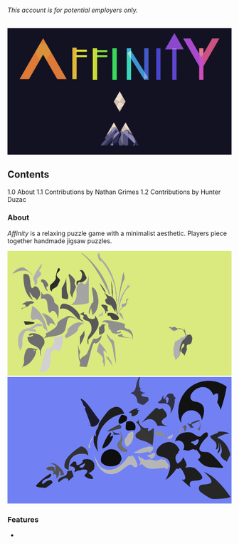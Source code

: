 ###### This account is for potential employers only.
<p align="center">
<img src=/images/library_logo.png>
</p>

## Contents
1.0 About
1.1 Contributions by Nathan Grimes
1.2 Contributions by Hunter Duzac

### About
_Affinity_ is a relaxing puzzle game with a minimalist aesthetic. Players piece together handmade jigsaw puzzles.

<p align="center">
<img src=/images/image1.png>
<img src=/images/image2.png>
</p>

### Features
* 
